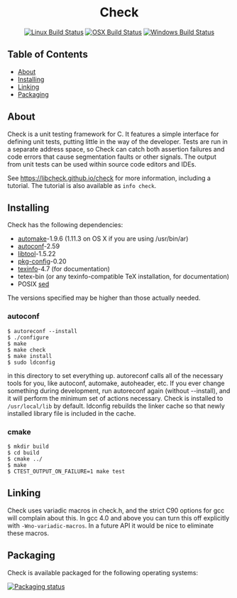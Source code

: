 <div align="center">

# Check

[![Linux Build Status](https://github.com/libcheck/check/workflows/linux/badge.svg)](https://github.com/libcheck/check/actions?query=workflow%3Alinux)
[![OSX Build Status](https://github.com/libcheck/check/workflows/osx/badge.svg)](https://github.com/libcheck/check/actions?query=workflow%3Aosx)
[![Windows Build Status](https://github.com/libcheck/check/workflows/windows/badge.svg)](https://github.com/libcheck/check/actions?query=workflow%3Awindows)

</div>

## Table of Contents
 * [About](#about)
 * [Installing](#installing)
 * [Linking](#linking)
 * [Packaging](#packaging)

## About

Check is a unit testing framework for C. It features a simple interface
for defining unit tests, putting little in the way of the
developer. Tests are run in a separate address space, so Check can
catch both assertion failures and code errors that cause segmentation
faults or other signals. The output from unit tests can be used within
source code editors and IDEs.

See https://libcheck.github.io/check for more information, including a
tutorial.  The tutorial is also available as `info check`.

## Installing

Check has the following dependencies:

* [automake](https://www.gnu.org/software/automake/)-1.9.6 (1.11.3 on OS X if you are using /usr/bin/ar)
* [autoconf](https://www.gnu.org/software/autoconf/)-2.59
* [libtool](https://www.gnu.org/software/libtool/)-1.5.22
* [pkg-config](https://www.freedesktop.org/wiki/Software/pkg-config/)-0.20
* [texinfo](https://www.gnu.org/software/texinfo/)-4.7 (for documentation)
* tetex-bin (or any texinfo-compatible TeX installation, for documentation)
* POSIX [sed](https://en.wikipedia.org/wiki/Sed)

The versions specified may be higher than those actually needed.

### autoconf

    $ autoreconf --install
    $ ./configure
    $ make
    $ make check
    $ make install
    $ sudo ldconfig

in this directory to set everything up.  autoreconf calls all of the
necessary tools for you, like autoconf, automake, autoheader, etc.  If
you ever change something during development, run autoreconf again
(without --install), and it will perform the minimum set of actions
necessary.  Check is installed to `/usr/local/lib` by default. ldconfig rebuilds
the linker cache so that newly installed library file is included in the cache.

### cmake

    $ mkdir build
    $ cd build
    $ cmake ../
    $ make
    $ CTEST_OUTPUT_ON_FAILURE=1 make test

## Linking

Check uses variadic macros in check.h, and the strict C90 options for
gcc will complain about this.  In gcc 4.0 and above you can turn this
off explicitly with `-Wno-variadic-macros`.  In a future API it would be
nice to eliminate these macros.

## Packaging

Check is available packaged for the following operating systems:

[![Packaging status](https://repology.org/badge/vertical-allrepos/check.svg)](https://repology.org/project/check/versions)

